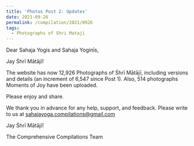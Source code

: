 ```yaml
---
title: 'Photos Post 2: Updates'
date: 2021-09-26
permalink: /compilation/2021/0926
tags:
  - Photographs of Shri Mataji
---
```


Dear Sahaja Yogis and Sahaja Yoginīs,

Jay Śhrī Mātājī!

The website has now 12,926 Photographs of Śhrī Mātājī, including versions and details (an increment of 6,547 since Post 1). Also, 514 photographs Moments of Joy have been uploaded. 

Please enjoy and share.

We thank you in advance for any help, support, and feedback. Please write to us at sahajayoga.compilations@gmail.com

Jay Śhrī Mātājī!

The Comprehensive Compilations Team